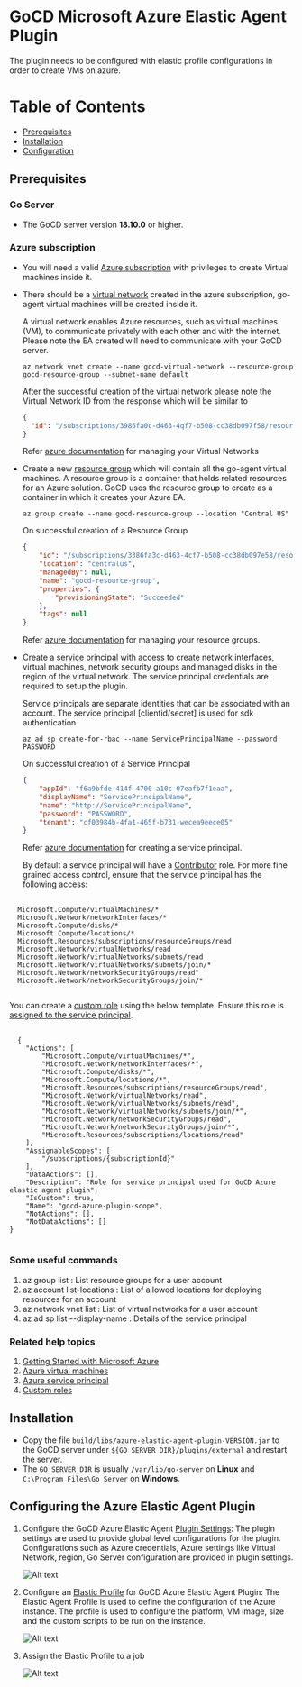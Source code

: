 # GoCD Microsoft Azure Elastic Agent Plugin

The plugin needs to be configured with elastic profile configurations in order to create VMs on azure.

Table of Contents
=================

  * [Prerequisites](#prerequisites)
  * [Installation](#installation)
  * [Configuration](#configuring-the-azure-elastic-agent-plugin)

## Prerequisites

### Go Server
* The GoCD server version **18.10.0** or higher.

### Azure subscription
* You will need a valid [Azure subscription](https://azure.microsoft.com/en-us/free/) with privileges to create Virtual machines inside it.
* There should be a [virtual network](https://docs.microsoft.com/en-us/azure/virtual-network/virtual-networks-overview) created in the azure subscription, go-agent virtual machines will be created inside it.
  
  A virtual network enables Azure resources, such as virtual machines (VM), to communicate privately with each other and with the internet. Please note the EA created will need to communicate with your GoCD server.
  
  `az network vnet create --name gocd-virtual-network --resource-group gocd-resource-group --subnet-name default`
  
  After the successful creation of the virtual network please note the Virtual Network ID from the response which will be similar to 
  
  ```json
  { 
    "id": "/subscriptions/3986fa0c-d463-4qf7-b508-cc38db097f58/resourceGroups/gocd-resource-group/providers/Microsoft.Network/virtualNetworks/gocd-virtual-network"
  }
  ```
  
  Refer [azure documentation](https://docs.microsoft.com/en-us/azure/virtual-network/quick-create-cli) for managing your Virtual Networks
      
* Create a new [resource group](https://docs.microsoft.com/en-us/azure/azure-stack/azure-stack-key-features#resource-groups) which will contain all the go-agent virtual machines.
  A resource group is a container that holds related resources for an Azure solution. GoCD uses the resource group to create as a container in which it creates your Azure EA.
  
  `az group create --name gocd-resource-group --location "Central US"`
  
  On successful creation of a Resource Group
  
  ```json  
  {
      "id": "/subscriptions/3386fa3c-d463-4cf7-b508-cc38db097e58/resourceGroups/gocd-resource-group",
      "location": "centralus",
      "managedBy": null,
      "name": "gocd-resource-group",
      "properties": {
          "provisioningState": "Succeeded"
      },
      "tags": null
  }
  ```
  
  Refer [azure documentation](https://docs.microsoft.com/en-us/azure/azure-resource-manager/cli-azure-resource-manager#create-a-resource-group) for managing your resource groups.
  
* Create a [service principal](https://docs.microsoft.com/en-us/cli/azure/create-an-azure-service-principal-azure-cli?view=azure-cli-latest) with access to create network interfaces, virtual machines, network security groups and managed disks in the region of the virtual network. The service principal credentials are required to setup the plugin.
  
  Service principals are separate identities that can be associated with an account. The service principal [clientid/secret] is used for sdk authentication
  
  `az ad sp create-for-rbac --name ServicePrincipalName --password PASSWORD`
  
  On successful creation of a Service Principal
  
  ```json
  {
      "appId": "f6a9bfde-414f-4700-a10c-07eafb7f1eaa",
      "displayName": "ServicePrincipalName",
      "name": "http://ServicePrincipalName",
      "password": "PASSWORD",
      "tenant": "cf03984b-4fa1-465f-b731-wecea9eece05"
  }
  ```
  Refer [azure documentation](https://docs.microsoft.com/en-us/cli/azure/create-an-azure-service-principal-azure-cli?view=azure-cli-latest) for creating a service principal.

  By default a service principal will have a [Contributor](https://docs.microsoft.com/en-us/azure/role-based-access-control/built-in-roles#contributor) role. For more fine grained access control, ensure that the service principal has the following access:

<pre class="highlight shell">
  <code>
  Microsoft.Compute/virtualMachines/*
  Microsoft.Network/networkInterfaces/*
  Microsoft.Compute/disks/*
  Microsoft.Compute/locations/*
  Microsoft.Resources/subscriptions/resourceGroups/read
  Microsoft.Network/virtualNetworks/read
  Microsoft.Network/virtualNetworks/subnets/read
  Microsoft.Network/virtualNetworks/subnets/join/*
  Microsoft.Network/networkSecurityGroups/read"
  Microsoft.Network/networkSecurityGroups/join/*
  </code>
</pre>

  You can create a [custom role](https://docs.microsoft.com/en-us/azure/role-based-access-control/custom-roles) using the below template. Ensure this role is [assigned to the service principal](https://docs.microsoft.com/en-us/cli/azure/create-an-azure-service-principal-azure-cli?view=azure-cli-latest#manage-service-principal-roles).
  
<pre class="highlight shell">
  <code>
  {
    "Actions": [
        "Microsoft.Compute/virtualMachines/*",
        "Microsoft.Network/networkInterfaces/*",
        "Microsoft.Compute/disks/*",
        "Microsoft.Compute/locations/*",
        "Microsoft.Resources/subscriptions/resourceGroups/read",
        "Microsoft.Network/virtualNetworks/read",
        "Microsoft.Network/virtualNetworks/subnets/read",
        "Microsoft.Network/virtualNetworks/subnets/join/*",
        "Microsoft.Network/networkSecurityGroups/read",
        "Microsoft.Network/networkSecurityGroups/join/*",
        "Microsoft.Resources/subscriptions/locations/read"
    ],
    "AssignableScopes": [
        "/subscriptions/{subscriptionId}"
    ],
    "DataActions": [],
    "Description": "Role for service principal used for GoCD Azure elastic agent plugin",
    "IsCustom": true,
    "Name": "gocd-azure-plugin-scope",
    "NotActions": [],
    "NotDataActions": []
}
  </code>
</pre>

### Some useful commands

1. az group list : List resource groups for a user account
2. az account list-locations : List of allowed locations for deploying resources for an account
3. az network vnet list : List of virtual networks for a user account 
4. az ad sp list --display-name <service-principal-name> : Details of the service principal

### Related help topics

1. [Getting Started with Microsoft Azure](https://azure.microsoft.com/en-in/get-started/)
2. [Azure virtual machines](https://azure.microsoft.com/en-us/services/virtual-machines/)
3. [Azure service principal](https://docs.microsoft.com/en-us/azure/active-directory/develop/app-objects-and-service-principals)
4. [Custom roles](https://docs.microsoft.com/en-us/azure/role-based-access-control/custom-roles)

## Installation

* Copy the file `build/libs/azure-elastic-agent-plugin-VERSION.jar` to the GoCD server under `${GO_SERVER_DIR}/plugins/external`
and restart the server.
* The `GO_SERVER_DIR` is usually `/var/lib/go-server` on **Linux** and `C:\Program Files\Go Server` on **Windows**.

## Configuring the Azure Elastic Agent Plugin

1. Configure the GoCD Azure Elastic Agent [Plugin Settings](./PLUGIN_SETTINGS.md): The plugin settings are used to provide global level configurations for the plugin. Configurations such as Azure credentials, Azure settings like Virtual Network, region, Go Server configuration are provided in plugin settings.

    ![Alt text](readme-screenshots/azure-plugin-settings.png?raw=true "azure-plugin-settings")

2. Configure an [Elastic Profile](./ELASTIC_PROFILE_CONFIGURATION.md) for GoCD Azure Elastic Agent Plugin: The Elastic Agent Profile is used to define the configuration of the Azure instance. The profile is used to configure the platform, VM image, size and the custom scripts to be run on the instance.

    ![Alt text](readme-screenshots/azure-elastic-profile.png?raw=true "azure-elastic-profile")

3. Assign the Elastic Profile to a job

    ![Alt text](readme-screenshots/assign-elastic-profile.png?raw=true "assign-elastic-profile")


